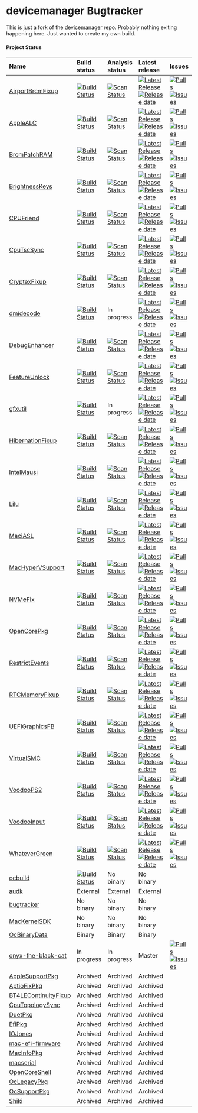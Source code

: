 devicemanager Bugtracker
======================

This is just a fork of the [devicemanager](https://github.com/devicemanager/bugtracker) repo. Probably nothing exiting happening here. Just wanted to create my own build. 

#### Project Status

| Name | Build status | Analysis status| Latest release | Issues                          |
|:-----|:-------------|:---------------|:---------------|:--------------------------------|
[AirportBrcmFixup](https://github.com/devicemanager/AirportBrcmFixup) | [![Build Status](https://github.com/devicemanager/AirportBrcmFixup/actions/workflows/main.yml/badge.svg?branch=master)](https://github.com/devicemanager/AirportBrcmFixup/actions) | [![Scan Status](https://scan.coverity.com/projects/16401/badge.svg?flat=1)](https://scan.coverity.com/projects/16401) | [![Latest Release](https://img.shields.io/github/release/devicemanager/AirportBrcmFixup.svg?style=flat-square&label=)](https://github.com/devicemanager/AirportBrcmFixup/releases)[![Release date](https://img.shields.io/github/release-date/devicemanager/AirportBrcmFixup.svg?style=flat-square&color=informational&label=)](https://github.com/devicemanager/AirportBrcmFixup/releases) | [![Pulls](https://img.shields.io/github/issues-pr-raw/devicemanager/AirportBrcmFixup.svg?style=flat-square&color=informational&label=pulls)](https://github.com/devicemanager/AirportBrcmFixup/pulls) [![Issues](https://img.shields.io/github/issues-raw/devicemanager/bugtracker/project:airport.svg?style=flat-square&color=informational&label=issues)](https://github.com/devicemanager/bugtracker/issues?q=is%3Aopen+is%3Aissue+label%3Aproject%3Aairport)
[AppleALC](https://github.com/devicemanager/AppleALC) | [![Build Status](https://github.com/devicemanager/AppleALC/actions/workflows/main.yml/badge.svg?branch=master)](https://github.com/devicemanager/AppleALC/actions) | [![Scan Status](https://scan.coverity.com/projects/16166/badge.svg?flat=1)](https://scan.coverity.com/projects/16166) | [![Latest Release](https://img.shields.io/github/release/devicemanager/AppleALC.svg?style=flat-square&label=)](https://github.com/devicemanager/AppleALC/releases)[![Release date](https://img.shields.io/github/release-date/devicemanager/AppleALC.svg?style=flat-square&color=informational&label=)](https://github.com/devicemanager/AppleALC/releases) | [![Pulls](https://img.shields.io/github/issues-pr-raw/devicemanager/AppleALC.svg?style=flat-square&color=informational&label=pulls)](https://github.com/devicemanager/AppleALC/pulls) [![Issues](https://img.shields.io/github/issues-raw/devicemanager/bugtracker/project:alc.svg?style=flat-square&color=informational&label=issues)](https://github.com/devicemanager/bugtracker/issues?q=is%3Aopen+is%3Aissue+label%3Aproject%3Aalc)
[BrcmPatchRAM](https://github.com/devicemanager/BrcmPatchRAM) | [![Build Status](https://github.com/devicemanager/BrcmPatchRAM/actions/workflows/main.yml/badge.svg?branch=master)](https://github.com/devicemanager/BrcmPatchRAM/actions) | [![Scan Status](https://scan.coverity.com/projects/22191/badge.svg?flat=1)](https://scan.coverity.com/projects/22191) | [![Latest Release](https://img.shields.io/github/release/devicemanager/BrcmPatchRAM.svg?style=flat-square&label=)](https://github.com/devicemanager/BrcmPatchRAM/releases)[![Release date](https://img.shields.io/github/release-date/devicemanager/BrcmPatchRAM.svg?style=flat-square&color=informational&label=)](https://github.com/devicemanager/BrcmPatchRAM/releases) | [![Pulls](https://img.shields.io/github/issues-pr-raw/devicemanager/BrcmPatchRAM.svg?style=flat-square&color=informational&label=pulls)](https://github.com/devicemanager/BrcmPatchRAM/pulls) [![Issues](https://img.shields.io/github/issues-raw/devicemanager/bugtracker/project:brcm.svg?style=flat-square&color=informational&label=issues)](https://github.com/devicemanager/bugtracker/issues?q=is%3Aopen+is%3Aissue+label%3Aproject%3Abrcm)
[BrightnessKeys](https://github.com/devicemanager/BrightnessKeys) | [![Build Status](https://github.com/devicemanager/BrightnessKeys/actions/workflows/main.yml/badge.svg?branch=master)](https://github.com/devicemanager/BrightnessKeys/actions) | [![Scan Status](https://scan.coverity.com/projects/22193/badge.svg?flat=1)](https://scan.coverity.com/projects/22193) | [![Latest Release](https://img.shields.io/github/release/devicemanager/BrightnessKeys.svg?style=flat-square&label=)](https://github.com/devicemanager/BrightnessKeys/releases)[![Release date](https://img.shields.io/github/release-date/devicemanager/BrightnessKeys.svg?style=flat-square&color=informational&label=)](https://github.com/devicemanager/BrightnessKeys/releases) | [![Pulls](https://img.shields.io/github/issues-pr-raw/devicemanager/BrightnessKeys.svg?style=flat-square&color=informational&label=pulls)](https://github.com/devicemanager/BrightnessKeys/pulls) [![Issues](https://img.shields.io/github/issues-raw/devicemanager/bugtracker/project:brkeys.svg?style=flat-square&color=informational&label=issues)](https://github.com/devicemanager/bugtracker/issues?q=is%3Aopen+is%3Aissue+label%3Aproject%3Abrkeys)
[CPUFriend](https://github.com/devicemanager/CPUFriend) | [![Build Status](https://github.com/devicemanager/CPUFriend/actions/workflows/main.yml/badge.svg?branch=master)](https://github.com/devicemanager/CPUFriend/actions) | [![Scan Status](https://scan.coverity.com/projects/16841/badge.svg?flat=1)](https://scan.coverity.com/projects/16841) | [![Latest Release](https://img.shields.io/github/release/devicemanager/CPUFriend.svg?style=flat-square&label=)](https://github.com/devicemanager/CPUFriend/releases)[![Release date](https://img.shields.io/github/release-date/devicemanager/CPUFriend.svg?style=flat-square&color=informational&label=)](https://github.com/devicemanager/CPUFriend/releases) | [![Pulls](https://img.shields.io/github/issues-pr-raw/devicemanager/CPUFriend.svg?style=flat-square&color=informational&label=pulls)](https://github.com/devicemanager/CPUFriend/pulls) [![Issues](https://img.shields.io/github/issues-raw/devicemanager/bugtracker/project:cpuf.svg?style=flat-square&color=informational&label=issues)](https://github.com/devicemanager/bugtracker/issues?q=is%3Aopen+is%3Aissue+label%3Aproject%3Acpuf)
[CpuTscSync](https://github.com/devicemanager/CpuTscSync) | [![Build Status](https://github.com/devicemanager/CpuTscSync/actions/workflows/main.yml/badge.svg?branch=master)](https://github.com/devicemanager/CpuTscSync/actions) | [![Scan Status](https://scan.coverity.com/projects/22194/badge.svg?flat=1)](https://scan.coverity.com/projects/22194) | [![Latest Release](https://img.shields.io/github/release/devicemanager/CpuTscSync.svg?style=flat-square&label=)](https://github.com/devicemanager/CpuTscSync/releases)[![Release date](https://img.shields.io/github/release-date/devicemanager/CpuTscSync.svg?style=flat-square&color=informational&label=)](https://github.com/devicemanager/CpuTscSync/releases) | [![Pulls](https://img.shields.io/github/issues-pr-raw/devicemanager/CpuTscSync.svg?style=flat-square&color=informational&label=pulls)](https://github.com/devicemanager/CpuTscSync/pulls) [![Issues](https://img.shields.io/github/issues-raw/devicemanager/bugtracker/project:tscs.svg?style=flat-square&color=informational&label=issues)](https://github.com/devicemanager/bugtracker/issues?q=is%3Aopen+is%3Aissue+label%3Aproject%3Atscs)
[CryptexFixup](https://github.com/devicemanager/CryptexFixup) | [![Build Status](https://github.com/devicemanager/CryptexFixup/actions/workflows/main.yml/badge.svg?branch=master)](https://github.com/devicemanager/CryptexFixup/actions) | [![Scan Status](https://scan.coverity.com/projects/26230/badge.svg?flat=1)](https://scan.coverity.com/projects/26230) | [![Latest Release](https://img.shields.io/github/release/devicemanager/CryptexFixup.svg?style=flat-square&label=)](https://github.com/devicemanager/CryptexFixup/releases)[![Release date](https://img.shields.io/github/release-date/devicemanager/CryptexFixup.svg?style=flat-square&color=informational&label=)](https://github.com/devicemanager/CryptexFixup/releases) | [![Pulls](https://img.shields.io/github/issues-pr-raw/devicemanager/CryptexFixup.svg?style=flat-square&color=informational&label=pulls)](https://github.com/devicemanager/CryptexFixup/pulls) [![Issues](https://img.shields.io/github/issues-raw/devicemanager/bugtracker/project:crypt.svg?style=flat-square&color=informational&label=issues)](https://github.com/devicemanager/bugtracker/issues?q=is%3Aopen+is%3Aissue+label%3Aproject%3Acrypt)
[dmidecode](https://github.com/devicemanager/dmidecode) | [![Build Status](https://github.com/devicemanager/dmidecode/actions/workflows/main.yml/badge.svg?branch=master)](https://github.com/devicemanager/dmidecode/actions) | In progress | [![Latest Release](https://img.shields.io/github/release/devicemanager/dmidecode.svg?style=flat-square&label=)](https://github.com/devicemanager/dmidecode/releases)[![Release date](https://img.shields.io/github/release-date/devicemanager/dmidecode.svg?style=flat-square&color=informational&label=)](https://github.com/devicemanager/dmidecode/releases) | [![Pulls](https://img.shields.io/github/issues-pr-raw/devicemanager/dmidecode.svg?style=flat-square&color=informational&label=pulls)](https://github.com/devicemanager/dmidecode/pulls) [![Issues](https://img.shields.io/github/issues-raw/devicemanager/bugtracker/project:dmi.svg?style=flat-square&color=informational&label=issues)](https://github.com/devicemanager/bugtracker/issues?q=is%3Aopen+is%3Aissue+label%3Aproject%3Admi)
[DebugEnhancer](https://github.com/devicemanager/DebugEnhancer) | [![Build Status](https://github.com/devicemanager/DebugEnhancer/actions/workflows/main.yml/badge.svg?branch=master)](https://github.com/devicemanager/DebugEnhancer/actions) | [![Scan Status](https://scan.coverity.com/projects/22205/badge.svg?flat=1)](https://scan.coverity.com/projects/22205) | [![Latest Release](https://img.shields.io/github/release/devicemanager/DebugEnhancer.svg?style=flat-square&label=)](https://github.com/devicemanager/DebugEnhancer/releases)[![Release date](https://img.shields.io/github/release-date/devicemanager/DebugEnhancer.svg?style=flat-square&color=informational&label=)](https://github.com/devicemanager/dmidecode/releases) | [![Pulls](https://img.shields.io/github/issues-pr-raw/devicemanager/DebugEnhancer.svg?style=flat-square&color=informational&label=pulls)](https://github.com/devicemanager/DebugEnhancer/pulls) [![Issues](https://img.shields.io/github/issues-raw/devicemanager/bugtracker/project:dbgenhancer.svg?style=flat-square&color=informational&label=issues)](https://github.com/devicemanager/bugtracker/issues?q=is%3Aopen+is%3Aissue+label%3Aproject%3Adbgenhancer)
[FeatureUnlock](https://github.com/devicemanager/FeatureUnlock) | [![Build Status](https://github.com/devicemanager/FeatureUnlock/actions/workflows/main.yml/badge.svg?branch=master)](https://github.com/devicemanager/FeatureUnlock/actions) | [![Scan Status](https://scan.coverity.com/projects/23354/badge.svg?flat=1)](https://scan.coverity.com/projects/23354) | [![Latest Release](https://img.shields.io/github/release/devicemanager/FeatureUnlock.svg?style=flat-square&label=)](https://github.com/devicemanager/FeatureUnlock/releases)[![Release date](https://img.shields.io/github/release-date/devicemanager/FeatureUnlock.svg?style=flat-square&color=informational&label=)](https://github.com/devicemanager/FeatureUnlock/releases) | [![Pulls](https://img.shields.io/github/issues-pr-raw/devicemanager/FeatureUnlock.svg?style=flat-square&color=informational&label=pulls)](https://github.com/devicemanager/FeatureUnlock/pulls) [![Issues](https://img.shields.io/github/issues-raw/devicemanager/bugtracker/project:unlock.svg?style=flat-square&color=informational&label=issues)](https://github.com/devicemanager/bugtracker/issues?q=is%3Aopen+is%3Aissue+label%3Aproject%3Aunlock)
[gfxutil](https://github.com/devicemanager/gfxutil) | [![Build Status](https://github.com/devicemanager/gfxutil/actions/workflows/main.yml/badge.svg?branch=master)](https://github.com/devicemanager/gfxutil/actions) | In progress | [![Latest Release](https://img.shields.io/github/release/devicemanager/gfxutil.svg?style=flat-square&label=)](https://github.com/devicemanager/gfxutil/releases)[![Release date](https://img.shields.io/github/release-date/devicemanager/gfxutil.svg?style=flat-square&color=informational&label=)](https://github.com/devicemanager/gfxutil/releases) | [![Pulls](https://img.shields.io/github/issues-pr-raw/devicemanager/gfxutil.svg?style=flat-square&color=informational&label=pulls)](https://github.com/devicemanager/gfxutil/pulls) [![Issues](https://img.shields.io/github/issues-raw/devicemanager/bugtracker/project:gfxutil.svg?style=flat-square&color=informational&label=issues)](https://github.com/devicemanager/bugtracker/issues?q=is%3Aopen+is%3Aissue+label%3Aproject%3Agfxutil)
[HibernationFixup](https://github.com/devicemanager/HibernationFixup) | [![Build Status](https://github.com/devicemanager/HibernationFixup/actions/workflows/main.yml/badge.svg?branch=master)](https://github.com/devicemanager/HibernationFixup/actions) | [![Scan Status](https://scan.coverity.com/projects/16402/badge.svg?flat=1)](https://scan.coverity.com/projects/16402) | [![Latest Release](https://img.shields.io/github/release/devicemanager/HibernationFixup.svg?style=flat-square&label=)](https://github.com/devicemanager/HibernationFixup/releases)[![Release date](https://img.shields.io/github/release-date/devicemanager/HibernationFixup.svg?style=flat-square&color=informational&label=)](https://github.com/devicemanager/HibernationFixup/releases) | [![Pulls](https://img.shields.io/github/issues-pr-raw/devicemanager/HibernationFixup.svg?style=flat-square&color=informational&label=pulls)](https://github.com/devicemanager/HibernationFixup/pulls) [![Issues](https://img.shields.io/github/issues-raw/devicemanager/bugtracker/project:hbfx.svg?style=flat-square&color=informational&label=issues)](https://github.com/devicemanager/bugtracker/issues?q=is%3Aopen+is%3Aissue+label%3Aproject%3Ahbfx)
[IntelMausi](https://github.com/devicemanager/IntelMausi) | [![Build Status](https://github.com/devicemanager/IntelMausi/actions/workflows/main.yml/badge.svg?branch=master)](https://github.com/devicemanager/IntelMausi/actions) | [![Scan Status](https://scan.coverity.com/projects/18406/badge.svg?flat=1)](https://scan.coverity.com/projects/18406) | [![Latest Release](https://img.shields.io/github/release/devicemanager/IntelMausi.svg?style=flat-square&label=)](https://github.com/devicemanager/IntelMausi/releases)[![Release date](https://img.shields.io/github/release-date/devicemanager/IntelMausi.svg?style=flat-square&color=informational&label=)](https://github.com/devicemanager/IntelMausi/releases) | [![Pulls](https://img.shields.io/github/issues-pr-raw/devicemanager/IntelMausi.svg?style=flat-square&color=informational&label=pulls)](https://github.com/devicemanager/IntelMausi/pulls) [![Issues](https://img.shields.io/github/issues-raw/devicemanager/bugtracker/project:mausi.svg?style=flat-square&color=informational&label=issues)](https://github.com/devicemanager/bugtracker/issues?q=is%3Aopen+is%3Aissue+label%3Aproject%3Amausi)
[Lilu](https://github.com/devicemanager/Lilu) | [![Build Status](https://github.com/devicemanager/Lilu/actions/workflows/main.yml/badge.svg?branch=master)](https://github.com/devicemanager/Lilu/actions) | [![Scan Status](https://scan.coverity.com/projects/16137/badge.svg?flat=1)](https://scan.coverity.com/projects/16137) | [![Latest Release](https://img.shields.io/github/release/devicemanager/Lilu.svg?style=flat-square&label=)](https://github.com/devicemanager/Lilu/releases)[![Release date](https://img.shields.io/github/release-date/devicemanager/Lilu.svg?style=flat-square&color=informational&label=)](https://github.com/devicemanager/Lilu/releases) | [![Pulls](https://img.shields.io/github/issues-pr-raw/devicemanager/Lilu.svg?style=flat-square&color=informational&label=pulls)](https://github.com/devicemanager/Lilu/pulls) [![Issues](https://img.shields.io/github/issues-raw/devicemanager/bugtracker/project:lilu.svg?style=flat-square&color=informational&label=issues)](https://github.com/devicemanager/bugtracker/issues?q=is%3Aopen+is%3Aissue+label%3Aproject%3Alilu)
[MaciASL](https://github.com/devicemanager/MaciASL) | [![Build Status](https://github.com/devicemanager/MaciASL/actions/workflows/main.yml/badge.svg?branch=master)](https://github.com/devicemanager/MaciASL/actions) | [![Scan Status](https://scan.coverity.com/projects/16447/badge.svg?flat=1)](https://scan.coverity.com/projects/16447) | [![Latest Release](https://img.shields.io/github/release/devicemanager/MaciASL.svg?style=flat-square&label=)](https://github.com/devicemanager/MaciASL/releases)[![Release date](https://img.shields.io/github/release-date/devicemanager/MaciASL.svg?style=flat-square&color=informational&label=)](https://github.com/devicemanager/MaciASL/releases) | [![Pulls](https://img.shields.io/github/issues-pr-raw/devicemanager/MaciASL.svg?style=flat-square&color=informational&label=pulls)](https://github.com/devicemanager/MaciASL/pulls) [![Issues](https://img.shields.io/github/issues-raw/devicemanager/bugtracker/project:iasl.svg?style=flat-square&color=informational&label=issues)](https://github.com/devicemanager/bugtracker/issues?q=is%3Aopen+is%3Aissue+label%3Aproject%3Aiasl)
[MacHyperVSupport](https://github.com/devicemanager/MacHyperVSupport) | [![Build Status](https://github.com/devicemanager/MacHyperVSupport/actions/workflows/main.yml/badge.svg?branch=master)](https://github.com/devicemanager/MacHyperVSupport/actions) | [![Scan Status](https://scan.coverity.com/projects/23212/badge.svg?flat=1)](https://scan.coverity.com/projects/23212) | [![Latest Release](https://img.shields.io/github/release/devicemanager/MacHyperVSupport.svg?style=flat-square&label=)](https://github.com/devicemanager/MacHyperVSupport/releases)[![Release date](https://img.shields.io/github/release-date/devicemanager/MacHyperVSupport.svg?style=flat-square&color=informational&label=)](https://github.com/devicemanager/MacHyperVSupport/releases) | [![Pulls](https://img.shields.io/github/issues-pr-raw/devicemanager/MacHyperVSupport.svg?style=flat-square&color=informational&label=pulls)](https://github.com/devicemanager/MacHyperVSupport/pulls) [![Issues](https://img.shields.io/github/issues-raw/devicemanager/bugtracker/project:hyper.svg?style=flat-square&color=informational&label=issues)](https://github.com/devicemanager/bugtracker/issues?q=is%3Aopen+is%3Aissue+label%3Aproject%3Ahyperv)
[NVMeFix](https://github.com/devicemanager/NVMeFix) | [![Build Status](https://github.com/devicemanager/NVMeFix/actions/workflows/main.yml/badge.svg?branch=master)](https://github.com/devicemanager/NVMeFix/actions) | [![Scan Status](https://scan.coverity.com/projects/22192/badge.svg?flat=1)](https://scan.coverity.com/projects/22192) | [![Latest Release](https://img.shields.io/github/release/devicemanager/NVMeFix.svg?style=flat-square&label=)](https://github.com/devicemanager/NVMeFix/releases)[![Release date](https://img.shields.io/github/release-date/devicemanager/NVMeFix.svg?style=flat-square&color=informational&label=)](https://github.com/devicemanager/NVMeFix/releases) | [![Pulls](https://img.shields.io/github/issues-pr-raw/devicemanager/NVMeFix.svg?style=flat-square&color=informational&label=pulls)](https://github.com/devicemanager/NVMeFix/pulls) [![Issues](https://img.shields.io/github/issues-raw/devicemanager/bugtracker/project:nvme.svg?style=flat-square&color=informational&label=issues)](https://github.com/devicemanager/bugtracker/issues?q=is%3Aopen+is%3Aissue+label%3Aproject%3Anvme)
[OpenCorePkg](https://github.com/devicemanager/OpenCorePkg) | [![Build Status](https://github.com/devicemanager/OpenCorePkg/actions/workflows/build.yml/badge.svg?branch=master)](https://github.com/devicemanager/OpenCorePkg/actions) | [![Scan Status](https://scan.coverity.com/projects/18169/badge.svg?flat=1)](https://scan.coverity.com/projects/18169) | [![Latest Release](https://img.shields.io/github/release/devicemanager/OpenCorePkg.svg?style=flat-square&label=)](https://github.com/devicemanager/OpenCorePkg/releases)[![Release date](https://img.shields.io/github/release-date/devicemanager/OpenCorePkg.svg?style=flat-square&color=informational&label=)](https://github.com/devicemanager/OpenCorePkg/releases) | [![Pulls](https://img.shields.io/github/issues-pr-raw/devicemanager/OpenCorePkg.svg?style=flat-square&color=informational&label=pulls)](https://github.com/devicemanager/OpenCorePkg/pulls) [![Issues](https://img.shields.io/github/issues-raw/devicemanager/bugtracker/project:oc.svg?style=flat-square&color=informational&label=issues)](https://github.com/devicemanager/bugtracker/issues?q=is%3Aopen+is%3Aissue+label%3Aproject%3Aoc)
[RestrictEvents](https://github.com/devicemanager/RestrictEvents) | [![Build Status](https://github.com/devicemanager/RestrictEvents/actions/workflows/main.yml/badge.svg?branch=master)](https://github.com/devicemanager/RestrictEvents/actions) | [![Scan Status](https://scan.coverity.com/projects/22252/badge.svg?flat=1)](https://scan.coverity.com/projects/22252) | [![Latest Release](https://img.shields.io/github/release/devicemanager/RestrictEvents.svg?style=flat-square&label=)](https://github.com/devicemanager/RestrictEvents/releases)[![Release date](https://img.shields.io/github/release-date/devicemanager/RestrictEvents.svg?style=flat-square&color=informational&label=)](https://github.com/devicemanager/RestrictEvents/releases) | [![Pulls](https://img.shields.io/github/issues-pr-raw/devicemanager/RestrictEvents.svg?style=flat-square&color=informational&label=pulls)](https://github.com/devicemanager/RestrictEvents/pulls) [![Issues](https://img.shields.io/github/issues-raw/devicemanager/bugtracker/project:rev.svg?style=flat-square&color=informational&label=issues)](https://github.com/devicemanager/bugtracker/issues?q=is%3Aopen+is%3Aissue+label%3Aproject%3Arev)
[RTCMemoryFixup](https://github.com/devicemanager/RTCMemoryFixup) | [![Build Status](https://github.com/devicemanager/RTCMemoryFixup/actions/workflows/main.yml/badge.svg?branch=master)](https://github.com/devicemanager/RTCMemoryFixup/actions) | [![Scan Status](https://scan.coverity.com/projects/22195/badge.svg?flat=1)](https://scan.coverity.com/projects/22195) | [![Latest Release](https://img.shields.io/github/release/devicemanager/RTCMemoryFixup.svg?style=flat-square&label=)](https://github.com/devicemanager/RTCMemoryFixup/releases)[![Release date](https://img.shields.io/github/release-date/devicemanager/RTCMemoryFixup.svg?style=flat-square&color=informational&label=)](https://github.com/devicemanager/RTCMemoryFixup/releases) | [![Pulls](https://img.shields.io/github/issues-pr-raw/devicemanager/RTCMemoryFixup.svg?style=flat-square&color=informational&label=pulls)](https://github.com/devicemanager/RTCMemoryFixup/pulls) [![Issues](https://img.shields.io/github/issues-raw/devicemanager/bugtracker/project:rtc.svg?style=flat-square&color=informational&label=issues)](https://github.com/devicemanager/bugtracker/issues?q=is%3Aopen+is%3Aissue+label%3Aproject%3Artc)
[UEFIGraphicsFB](https://github.com/devicemanager/UEFIGraphicsFB) | [![Build Status](https://github.com/devicemanager/UEFIGraphicsFB/actions/workflows/main.yml/badge.svg?branch=master)](https://github.com/devicemanager/UEFIGraphicsFB/actions) | [![Scan Status](https://scan.coverity.com/projects/23074/badge.svg?flat=1)](https://scan.coverity.com/projects/23074) | [![Latest Release](https://img.shields.io/github/release/devicemanager/UEFIGraphicsFB.svg?style=flat-square&label=)](https://github.com/devicemanager/UEFIGraphicsFB/releases)[![Release date](https://img.shields.io/github/release-date/devicemanager/UEFIGraphicsFB.svg?style=flat-square&color=informational&label=)](https://github.com/devicemanager/UEFIGraphicsFB/releases) | [![Pulls](https://img.shields.io/github/issues-pr-raw/devicemanager/UEFIGraphicsFB.svg?style=flat-square&color=informational&label=pulls)](https://github.com/devicemanager/UEFIGraphicsFB/pulls) [![Issues](https://img.shields.io/github/issues-raw/devicemanager/bugtracker/project:uefig.svg?style=flat-square&color=informational&label=issues)](https://github.com/devicemanager/bugtracker/issues?q=is%3Aopen+is%3Aissue+label%3Aproject%3Auefig)
[VirtualSMC](https://github.com/devicemanager/VirtualSMC) | [![Build Status](https://github.com/devicemanager/VirtualSMC/actions/workflows/main.yml/badge.svg?branch=master)](https://github.com/devicemanager/VirtualSMC/actions) | [![Scan Status](https://scan.coverity.com/projects/16571/badge.svg?flat=1)](https://scan.coverity.com/projects/16571) | [![Latest Release](https://img.shields.io/github/release/devicemanager/VirtualSMC.svg?style=flat-square&label=)](https://github.com/devicemanager/VirtualSMC/releases)[![Release date](https://img.shields.io/github/release-date/devicemanager/VirtualSMC.svg?style=flat-square&color=informational&label=)](https://github.com/devicemanager/VirtualSMC/releases) | [![Pulls](https://img.shields.io/github/issues-pr-raw/devicemanager/VirtualSMC.svg?style=flat-square&color=informational&label=pulls)](https://github.com/devicemanager/VirtualSMC/pulls) [![Issues](https://img.shields.io/github/issues-raw/devicemanager/bugtracker/project:vsmc.svg?style=flat-square&color=informational&label=issues)](https://github.com/devicemanager/bugtracker/issues?q=is%3Aopen+is%3Aissue+label%3Aproject%3Avsmc)
[VoodooPS2](https://github.com/devicemanager/VoodooPS2) | [![Build Status](https://github.com/devicemanager/VoodooPS2/actions/workflows/main.yml/badge.svg?branch=master)](https://github.com/devicemanager/VoodooPS2/actions) | [![Scan Status](https://scan.coverity.com/projects/22190/badge.svg?flat=1)](https://scan.coverity.com/projects/22190) | [![Latest Release](https://img.shields.io/github/release/devicemanager/VoodooPS2.svg?style=flat-square&label=)](https://github.com/devicemanager/VoodooPS2/releases)[![Release date](https://img.shields.io/github/release-date/devicemanager/VoodooPS2.svg?style=flat-square&color=informational&label=)](https://github.com/devicemanager/VoodooPS2/releases) | [![Pulls](https://img.shields.io/github/issues-pr-raw/devicemanager/VoodooPS2.svg?style=flat-square&color=informational&label=pulls)](https://github.com/devicemanager/VoodooPS2/pulls) [![Issues](https://img.shields.io/github/issues-raw/devicemanager/bugtracker/project:ps2.svg?style=flat-square&color=informational&label=issues)](https://github.com/devicemanager/bugtracker/issues?q=is%3Aopen+is%3Aissue+label%3Aproject%3Aps2)
[VoodooInput](https://github.com/devicemanager/VoodooInput) | [![Build Status](https://github.com/devicemanager/VoodooInput/actions/workflows/main.yml/badge.svg?branch=master)](https://github.com/devicemanager/VoodooInput/actions) | [![Scan Status](https://scan.coverity.com/projects/22196/badge.svg?flat=1)](https://scan.coverity.com/projects/22196) | [![Latest Release](https://img.shields.io/github/release/devicemanager/VoodooInput.svg?style=flat-square&label=)](https://github.com/devicemanager/VoodooInput/releases)[![Release date](https://img.shields.io/github/release-date/devicemanager/VoodooInput.svg?style=flat-square&color=informational&label=)](https://github.com/devicemanager/VoodooInput/releases) | [![Pulls](https://img.shields.io/github/issues-pr-raw/devicemanager/VoodooInput.svg?style=flat-square&color=informational&label=pulls)](https://github.com/devicemanager/VoodooInput/pulls) [![Issues](https://img.shields.io/github/issues-raw/devicemanager/bugtracker/project:input.svg?style=flat-square&color=informational&label=issues)](https://github.com/devicemanager/bugtracker/issues?q=is%3Aopen+is%3Aissue+label%3Aproject%3Ainput)
[WhateverGreen](https://github.com/devicemanager/WhateverGreen) | [![Build Status](https://github.com/devicemanager/WhateverGreen/actions/workflows/main.yml/badge.svg?branch=master)](https://github.com/devicemanager/WhateverGreen/actions) | [![Scan Status](https://scan.coverity.com/projects/16177/badge.svg?flat=1)](https://scan.coverity.com/projects/16177) | [![Latest Release](https://img.shields.io/github/release/devicemanager/WhateverGreen.svg?style=flat-square&label=)](https://github.com/devicemanager/WhateverGreen/releases)[![Release date](https://img.shields.io/github/release-date/devicemanager/WhateverGreen.svg?style=flat-square&color=informational&label=)](https://github.com/devicemanager/WhateverGreen/releases) | [![Pulls](https://img.shields.io/github/issues-pr-raw/devicemanager/WhateverGreen.svg?style=flat-square&color=informational&label=pulls)](https://github.com/devicemanager/WhateverGreen/pulls) [![Issues](https://img.shields.io/github/issues-raw/devicemanager/bugtracker/project:green.svg?style=flat-square&color=informational&label=issues)](https://github.com/devicemanager/bugtracker/issues?q=is%3Aopen+is%3Aissue+label%3Aproject%3Agreen)
[ocbuild](https://github.com/devicemanager/ocbuild) | [![Build Status](https://github.com/devicemanager/ocbuild/actions/workflows/main.yml/badge.svg?branch=master)](https://github.com/devicemanager/ocbuild/actions) | No binary | No binary
[audk](https://github.com/devicemanager/audk) | External | External | External
[bugtracker](https://github.com/devicemanager/bugtracker) | No binary | No binary | No binary
[MacKernelSDK](https://github.com/devicemanager/MacKernelSDK) | No binary | No binary | No binary
[OcBinaryData](https://github.com/devicemanager/OcBinaryData) | Binary | Binary | Binary
[onyx-the-black-cat](https://github.com/devicemanager/onyx-the-black-cat) | In progress | In progress | Master | [![Pulls](https://img.shields.io/github/issues-pr-raw/devicemanager/onyx-the-black-cat.svg?style=flat-square&color=informational&label=pulls)](https://github.com/devicemanager/onyx-the-black-cat/pulls) [![Issues](https://img.shields.io/github/issues-raw/devicemanager/bugtracker/project:onyx.svg?style=flat-square&color=informational&label=issues)](https://github.com/devicemanager/bugtracker/issues?q=is%3Aopen+is%3Aissue+label%3Aproject%3Aonyx)
[AppleSupportPkg](https://github.com/devicemanager/AppleSupportPkg) | Archived | Archived | Archived
[AptioFixPkg](https://github.com/devicemanager/AptioFixPkg) | Archived | Archived | Archived
[BT4LEContinuityFixup](https://github.com/devicemanager/BT4LEContinuityFixup) | Archived | Archived | Archived
[CpuTopologySync](https://github.com/devicemanager/CpuTopologySync) | Archived | Archived | Archived
[DuetPkg](https://github.com/devicemanager/DuetPkg) | Archived | Archived | Archived
[EfiPkg](https://github.com/devicemanager/EfiPkg) | Archived | Archived | Archived
[IOJones](https://github.com/devicemanager/IOJones) | Archived | Archived | Archived
[mac-efi-firmware](https://github.com/devicemanager/mac-efi-firmware) | Archived | Archived | Archived
[MacInfoPkg](https://github.com/devicemanager/MacInfoPkg) | Archived | Archived | Archived
[macserial](https://github.com/devicemanager/macserial) | Archived | Archived | Archived
[OpenCoreShell](https://github.com/devicemanager/OpenCoreShell) | Archived | Archived | Archived
[OcLegacyPkg](https://github.com/devicemanager/OcLegacyPkg) | Archived | Archived | Archived
[OcSupportPkg](https://github.com/devicemanager/OcSupportPkg) | Archived | Archived | Archived
[Shiki](https://github.com/devicemanager/Shiki) | Archived | Archived | Archived
